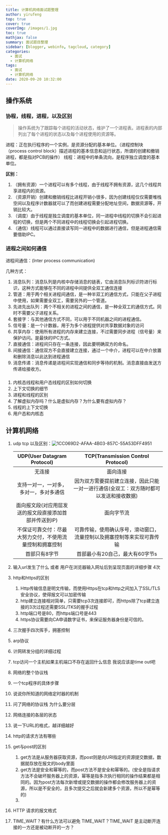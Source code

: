 ```yaml
---
title: 计算机网络面试题整理
author: yirufeng
top: true
cover: true
coverImg: /images/1.jpg
toc: true
mathjax: false
summary: 面试题目整理
sidebar: [blogger, webinfo, tagcloud, category]
categories: 
  - 面试
  - 计算机网络
tags:
  - 面试
  - 计算机网络
date: 2020-09-20 10:32:00
---
```


## 操作系统

### 协程，线程，进程，以及区别


> 操作系统为了跟踪每个进程的活动状态，维护了一个进程表。进程表的内部列出了每个进程的状态以及每个进程使用的资源等。



进程：正在执行程序的一个实例，是资源分配的基本单位。（进程控制块（process control block）描述进程的基本信息和运行状态，所谓的创建和撤销进程，都是指对PCB的操作）
线程：进程中的单条流向，是程序独立调度的基本单位。


**区别：**
1. （拥有资源）一个进程可以有多个线程，由于线程不拥有资源，这几个线程共享进程内的资源。
2. （资源开销）创建和撤销线程比进程开销小很多，因为创建线程仅仅需要堆栈空间以及程序计数器就可以了而创建进程需要分配地址空间，数据资源等，开销比较大。
3. （调度）由于线程是独立调度的基本单位，同一进程中线程的切换不会引起进程的切换，但是两个不同进程中的线程切换会引起进程切换。
4. （通信）线程可以通过直接读写同一进程中的数据进行通信，但是进程通信需要借助IPC。


### 进程之间如何通信
进程间通信：(Inter process communication)


几种方式：
1. 消息队列：消息队列是内核中存储消息的链表，它由消息队列标识符进行标识，这种方式能够在不同的进程中间提供全双工通信连接
2. 管道：用于两个相关进程间通信，是一种半双工的通信方式，只能在父子进程中使用，如果需要全双工，需要另外的一个管道。
3. 先进先出队列：两个不相关的进程之间的通信，是一种全双工的通信方式。同时不需要父子进程关系。
4. 套接字：与其他通信方式不同，可以用于不同机器之间的进程通信。
5. 信号量：是一个计数器，用于为多个进程提供对共享数据对象的访问
6. 共享内存：使用所有进程的内存来建立连接，不过需要同步进程（信号量）来保护访问。是最快的IPC方式。
7. 直接通信：进程间只存在一条连接，因此要明确双方的命名。
8. 间接通信：通信双方不会直接建立连接，通过一个中介，进程可以在中介放置和删除消息以此达到进程通信
9. 消息传递：消息传递是进程间实现通信和同步等待的机制。消息直接由发送方传递给接收方。

### 
1. 内核态线程和用户态线程的区别如何切换
2. 上下文切换的细节
3. 进程和线程的区别
4. 了解虚拟内存吗？什么是虚拟内存？为什么要有虚拟内存？
5.  线程的上下文切换
6.  用户态和内核态

## 计算机网络
1. udp tcp 以及区别：![1CC069D2-AFAA-4B03-857C-55A53DFF4951](https://cdn.jsdelivr.net/gh/sivanWu0222/ImageHosting@master/uPic/1CC069D2-AFAA-4B03-857C-55A53DFF4951.png)

   |               UDP(User Datagram Protocol)                |              TCP(Transmission Control Protocol)              |
   | :------------------------------------------------------: | :----------------------------------------------------------: |
   |                          无连接                          |                           面向连接                           |
   |          支持一对一，一对多，多对一，多对多通信          | 因为双方需要提前建立连接，因此只能一对一进行通信(全双工：双方随时都可以发送和接收数据) |
   |  面向报文段(对应用层发送的报文段直接添加首部并传送到IP)  |                          面向字节流                          |
   | 不保证可靠交付：尽最大努力交付，不使用流量控制和拥塞控制 | 可靠传输，使用确认序号，滑动窗口，流量控制以及拥塞控制等来实现可靠传输 |
   |                      首部只有8字节                       |               首部最小有20自己，最大有60字节s                |

2. 输入url发生了什么 或者 用户在浏览器输入网址后到呈现页面的详细步骤  4次

3. http和https的区别
   1. Http传输信息是明文传输，而使用Https在tcp和http之间加入了SSL/TLS安全协议，使得报文可以加密传输
   2. http建立连接相对简单，只需要tcp3次连接即可，而https除了tcp建立连接的3次过程还需要SSL/TKS的握手过程
   3. http端口号是80，而https端口号是443
   4. https协议需要向CA申请数字证书，来保证服务器身份是可信的。

4. 三次握手四次挥手，拥塞控制

5. arp协议

6. 计网转发分组的详细过程

7. tcp访问一个主机如果主机端口不存在返回什么信息 我说应该是time out吧

8. 网络的整个协议栈

9. 一个tcp程序的具体步骤

10. 说说你所知道的网络定时器的机制

11. 问了网络的协议栈 为什么要分层

12. 网络连接的各层的状态

13. 说一下URL的格式，越详细越好

14. http的请求方法有哪些

15. get与post的区别
    1.  get方法是从服务器获取资源，而post则是向URI指定的资源提交数据，数据就存放在报文的body里面
    2.  get方法是安全和幂等的，而post方法不是安全和幂等的。(安全是指请求方法不会破坏服务器上的资源，幂等是指多次执行相同的操作结果都是相同的。因为post方法每次新增或提交数据的操作都会修改服务器上的资源，所以是不安全的，且多次提交之后就会新建多个资源，所以不是幂等的)
    3.  

16. HTTP 请求的报文格式

17. TIME_WAIT？有什么方法可以避免 TIME_WAIT？TIME_WAIT 是主动断开连接的一方还是被动断开的一方？